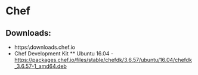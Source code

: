 # Chef

## Downloads:
* https:\\downloads.chef.io
* Chef Development Kit 
** Ubuntu 16.04 - https://packages.chef.io/files/stable/chefdk/3.6.57/ubuntu/16.04/chefdk_3.6.57-1_amd64.deb

